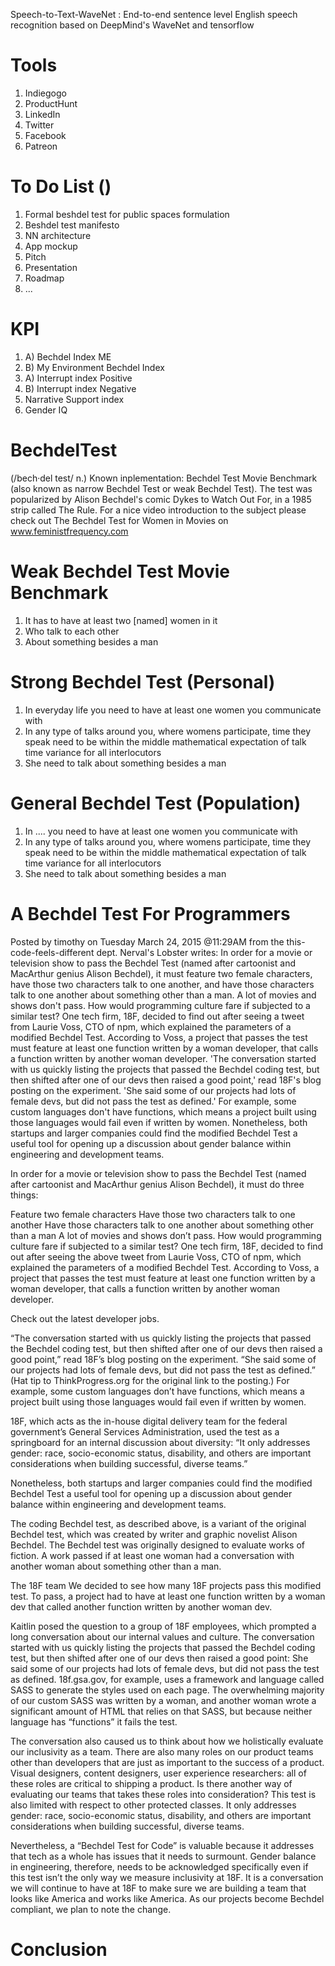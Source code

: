 









Speech-to-Text-WaveNet : End-to-end sentence level English speech recognition based on DeepMind's WaveNet and tensorflow

# Tools

1. Indiegogo
2. ProductHunt
3. LinkedIn
4. Twitter
5. Facebook
6. Patreon

# To Do List ()

1. Formal beshdel test for public spaces  formulation
2. Beshdel test manifesto
3. NN architecture
4. App mockup
5. Pitch
6. Presentation
7. Roadmap
8. ...

# KPI

1. A) Bechdel Index ME
1. B) My Environment Bechdel Index
2. A) Interrupt index Positive
2. B) Interrupt index Negative
3. Narrative Support index
4. Gender IQ



# BechdelTest 

(/bech·del test/ n.) Known inplementation: Bechdel Test Movie Benchmark (also known as narrow Bechdel Test or weak Bechdel Test). The test was popularized by Alison Bechdel's comic Dykes to Watch Out For, in a 1985 strip called The Rule. For a nice video introduction to the subject please check out The Bechdel Test for Women in Movies on www.feministfrequency.com


# Weak Bechdel Test Movie Benchmark
1. It has to have at least two [named] women in it
2. Who talk to each other
3. About something besides a man

# Strong Bechdel Test (Personal)
1. In everyday life you need to have at least one women you communicate with
2. In any type of talks around you, where womens participate, time they speak need to be within the middle mathematical expectation of talk time variance for all interlocutors 
3. She need to talk about something besides a man

# General Bechdel Test (Population)
1. In .... you need to have at least one women you communicate with
2. In any type of talks around you, where womens participate, time they speak need to be within the middle mathematical expectation of talk time variance for all interlocutors 
3. She need to talk about something besides a man



# A Bechdel Test For Programmers
Posted by timothy on Tuesday March 24, 2015 @11:29AM from the this-code-feels-different dept.
Nerval's Lobster writes:
In order for a movie or television show to pass the Bechdel Test (named after cartoonist and MacArthur genius Alison Bechdel), it must feature two female characters, have those two characters talk to one another, and have those characters talk to one another about something other than a man. A lot of movies and shows don't pass. How would programming culture fare if subjected to a similar test? One tech firm, 18F, decided to find out after seeing a tweet from Laurie Voss, CTO of npm, which explained the parameters of a modified Bechdel Test. According to Voss, a project that passes the test must feature at least one function written by a woman developer, that calls a function written by another woman developer. 'The conversation started with us quickly listing the projects that passed the Bechdel coding test, but then shifted after one of our devs then raised a good point,' read 18F's blog posting on the experiment. 'She said some of our projects had lots of female devs, but did not pass the test as defined.' For example, some custom languages don't have functions, which means a project built using those languages would fail even if written by women. Nonetheless, both startups and larger companies could find the modified Bechdel Test a useful tool for opening up a discussion about gender balance within engineering and development teams.

In order for a movie or television show to pass the Bechdel Test (named after cartoonist and MacArthur genius Alison Bechdel), it must do three things:

Feature two female characters
Have those two characters talk to one another
Have those characters talk to one another about something other than a man
A lot of movies and shows don’t pass. How would programming culture fare if subjected to a similar test? One tech firm, 18F, decided to find out after seeing the above tweet from Laurie Voss, CTO of npm, which explained the parameters of a modified Bechdel Test. According to Voss, a project that passes the test must feature at least one function written by a woman developer, that calls a function written by another woman developer.

Check out the latest developer jobs.

“The conversation started with us quickly listing the projects that passed the Bechdel coding test, but then shifted after one of our devs then raised a good point,” read 18F’s blog posting on the experiment. “She said some of our projects had lots of female devs, but did not pass the test as defined.” (Hat tip to ThinkProgress.org for the original link to the posting.) For example, some custom languages don’t have functions, which means a project built using those languages would fail even if written by women.

18F, which acts as the in-house digital delivery team for the federal government’s General Services Administration, used the test as a springboard for an internal discussion about diversity: “It only addresses gender: race, socio-economic status, disability, and others are important considerations when building successful, diverse teams.”

Nonetheless, both startups and larger companies could find the modified Bechdel Test a useful tool for opening up a discussion about gender balance within engineering and development teams.

The coding Bechdel test, as described above, is a variant of the original Bechdel test, which was created by writer and graphic novelist Alison Bechdel. The Bechdel test was originally designed to evaluate works of fiction. A work passed if at least one woman had a conversation with another woman about something other than a man.

The 18F team
We decided to see how many 18F projects pass this modified test. To pass, a project had to have at least one function written by a woman dev that called another function written by another woman dev.

Kaitlin posed the question to a group of 18F employees, which prompted a long conversation about our internal values and culture. The conversation started with us quickly listing the projects that passed the Bechdel coding test, but then shifted after one of our devs then raised a good point: She said some of our projects had lots of female devs, but did not pass the test as defined. 18f.gsa.gov, for example, uses a framework and language called SASS to generate the styles used on each page. The overwhelming majority of our custom SASS was written by a woman, and another woman wrote a significant amount of HTML that relies on that SASS, but because neither language has “functions” it fails the test.

The conversation also caused us to think about how we holistically evaluate our inclusivity as a team. There are also many roles on our product teams other than developers that are just as important to the success of a product. Visual designers, content designers, user experience researchers: all of these roles are critical to shipping a product. Is there another way of evaluating our teams that takes these roles into consideration? This test is also limited with respect to other protected classes. It only addresses gender: race, socio-economic status, disability, and others are important considerations when building successful, diverse teams.

Nevertheless, a “Bechdel Test for Code” is valuable because it addresses that tech as a whole has issues that it needs to surmount. Gender balance in engineering, therefore, needs to be acknowledged specifically even if this test isn’t the only way we measure inclusivity at 18F. It is a conversation we will continue to have at 18F to make sure we are building a team that looks like America and works like America. As our projects become Bechdel compliant, we plan to note the change.

# Conclusion



























